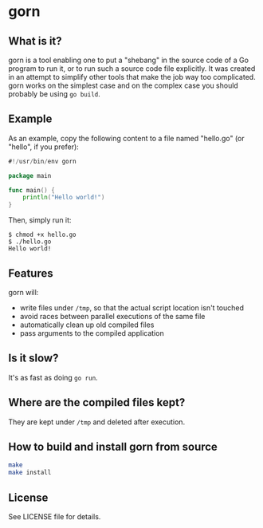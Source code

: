 # gorn

## What is it?
gorn is a tool enabling one to put a "shebang" in the source code of a Go program to run it, or to run such a source code file explicitly. It was created in an attempt to simplify other tools that make the job way too complicated. gorn works on the simplest case and on the complex case you should probably be using `go build`.

## Example
As an example, copy the following content to a file named "hello.go" (or "hello", if you prefer):

```go
#!/usr/bin/env gorn

package main

func main() {
    println("Hello world!")
}
```

Then, simply run it:

```
$ chmod +x hello.go
$ ./hello.go
Hello world!
```

## Features

gorn will:

  * write files under `/tmp`, so that the actual script location isn't touched
  * avoid races between parallel executions of the same file
  * automatically clean up old compiled files
  * pass arguments to the compiled application

## Is it slow?

It's as fast as doing `go run`.

## Where are the compiled files kept?

They are kept under `/tmp` and deleted after execution.

## How to build and install gorn from source

```sh
make
make install
```

## License

See LICENSE file for details.
